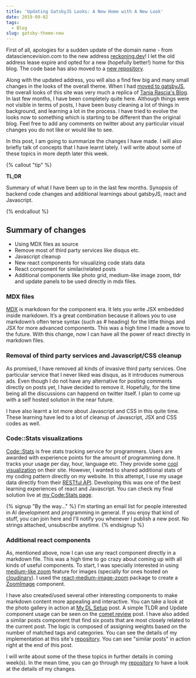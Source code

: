 ```yaml
---
title: 'Updating GatsbyJS Looks: A New Home with A New Look'
date: 2019-09-02
tags:
  - Blog
slug: gatsby-theme-new
---
```


First of all, apologies for a sudden update of the domain name - from datasciencevision.com to the
new address [reckoning.dev](https://reckoning.dev)! I let the old address lease expire and opted
for a new (hopefully better!) home for this blog. The code base has also moved to a
[new repository](https://github.com/sadanand-singh/reckoning.dev).

<!-- more -->

Along with the updated address, you will also a find few big and many small changes in the looks of
the overall theme. When I had [moved to gatsbyJS](hugo-to-gatsby), the overall looks of this site
was very much a replica of [Tania Rascia's Blog](https://www.taniarascia.com/). In last few months,
I have been completely quite here. Although things were not visible in terms of posts, I have been
busy cleaning a lot of things in background, and learning a lot in the process. I have tried to
evolve the looks now to something which is starting to be different than the original blog. Feel
free to add any comments on twitter about any particular visual changes you do not like or would
like to see.

In this post, I am going to summarize the changes I have made. I will also briefly talk of concepts
that I have learnt lately. I will write about some of these topics in more depth later this week.

{% callout "tip" %}

**TL;DR**

Summary of what I have been up to in the last few months. Synopsis of backend code changes and
additional learnings about gatsbyJS, react and Javascript.

{% endcallout %}

## Summary of changes

- Using MDX files as source
- Remove most of third party services like disqus etc.
- Javascript cleanup
- New react components for visualizing code stats data
- React component for similar/related posts
- Additional components like photo grid, medium-like image zoom, tldr and update panels to be used
  directly in mdx files.

### MDX files

[MDX](https://www.gatsbyjs.org/packages/gatsby-plugin-mdx/) is markdown for the component era. It
lets you write JSX embedded inside markdown. It’s a great combination because it allows you to use
markdown’s often terse syntax (such as # heading) for the little things and JSX for more advanced
components. This was a high time I made a move to the future. With this change, now I can have all
the power of react directly in markdown files.

### Removal of third party services and Javascript/CSS cleanup

As promised, I have removed all kinds of invasive third party services. One particular service that
I never liked was disqus, as it introduces numerous ads. Even though I do not have any alternative
for posting comments directly on posts yet, I have decided to remove it. Hopefully, for the time
being all the discussions can happend on twitter itself. I plan to come up with a self hosted
solution in the near future.

I have also learnt a lot more about Javascript and CSS in this quite time. These learning have led
to a lot of cleanup of Javascript, JSX and CSS codes as well.

### Code::Stats visualizations

[Code::Stats](https://codestats.net/) is free stats tracking service for programmers. Users are
awarded with experience points for the amount of programming done. It tracks your usage per day,
hour, language etc. They provide some
[cool visualization](https://codestats.net/users/sadanand-singh) on their site. However, I wanted
to shared additional stats of my coding pattern directly on my website. In this attempt, I use my
usage data directly from their [RESTful API](https://codestats.net/api-docs). Developing this was
one of the best learning experiences of react and Javascript. You can check my final solution live
at [my Code:Stats page](/codestats).

{% signup "By the way..." %}
I'm starting an email list for people interested in AI development and programming in general.
If you enjoy that kind of stuff, you can join here and I'll notify you whenever I publish a new post.
No strings attached, unsubscribe anytime.
{% endsignup %}

### Additional react components

As, mentioned above, now I can use any react component directly in a markdown file. This was a high
time to go crazy about coming up with all kinds of useful components. To start, I was specially
interested in using [medium-like zoom](https://medium.com/design/image-zoom-on-medium-24d146fc0c20)
feature for images (specially for ones hosted on [cloudinary](https://cloudinary.com/)). I used the
[react-medium-image-zoom](https://github.com/rpearce/react-medium-image-zoom) package to create a
[ZoomImage](https://github.com/sadanand-singh/reckoning.dev/blob/master/src/components/ZoomImage.js)
component.

I have also created/used several other interesting components to make markdown content more
appealing and interactive. You can take a look at the photo gallery in action at
[My DL Setup](/mydlsetup/) post. A simple TLDR and Update component usage can be seen on the
[comet review](/track-dl-experiments/) post. I have also added a similar posts component that find
six posts that are most closely related to the current post. The logic is composed of assigning
weights based on the number of matched tags and categories. You can see the details of my
implementation at this site's
[repository](https://github.com/sadanand-singh/reckoning.dev/blob/master/src/components/SimilarPosts.js).
You can see "similar posts" in action right at the end of this post.

I will write about some of the these topics in further details in coming week(s). In the mean time,
you can go through my [repository](https://github.com/sadanand-singh/reckoning.dev) to have a look
at the details of my changes.
